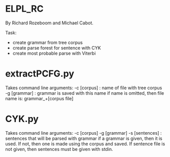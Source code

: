 ELPL_RC
=======
By Richard Rozeboom and Michael Cabot.

Task:
- create grammar from tree corpus
- create parse forest for sentence with CYK
- create most probable parse with Viterbi

extractPCFG.py
=======

Takes command line arguments:
-c [corpus]    : name of file with tree corpus
-g [grammar]   : grammar is saved with this name
if name is omitted, then file name is: grammar_+[corpus file]

CYK.py
=======
Takes command line arguments:
-c [corpus]
-g [grammar]
-s [sentences]  : sentences that will be parsed with grammar
if a grammar is given, then it is used. If not, then one
is made using the corpus and saved. If sentence file is not 
given, then sentences must be given with stdin.